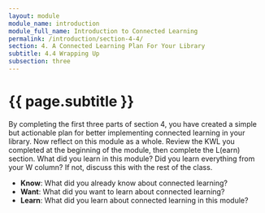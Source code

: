 ```yaml
---
layout: module
module_name: introduction
module_full_name: Introduction to Connected Learning
permalink: /introduction/section-4-4/
section: 4. A Connected Learning Plan For Your Library
subtitle: 4.4 Wrapping Up
subsection: three
---
```


# {{ page.subtitle }}

By completing the first three parts of section 4, you have created a simple but actionable plan for better implementing connected learning in your library. Now reflect on this module as a whole. Review the KWL you completed at the beginning of the module, then complete the L(earn) section. What did you learn in this module? Did you learn everything from your W column? If not, discuss this with the rest of the class. 

- **Know**: What did you already know about connected learning? 
- **Want**: What did you want to learn about connected learning? 
- **Learn**: What did you learn about connected learning in this module?
